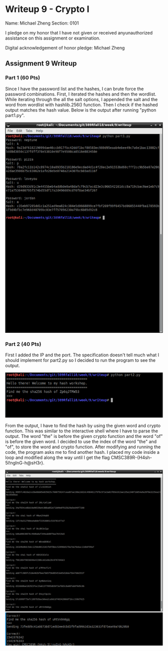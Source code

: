 Writeup 9 - Crypto I
=====

Name: Michael Zheng
Section: 0101

I pledge on my honor that I have not given or received anyunauthorized assistance on this assignment or examination.

Digital acknowledgement of honor pledge: Michael Zheng

## Assignment 9 Writeup

### Part 1 (60 Pts)
Since I have the password list and the hashes, I can brute force the password 
combinations. First, I iterated the hashes and then the wordlist. While iterating
through the all the salt options, I appended the salt and the word from wordlist
with hashlib.256() function. Then I check if the hashed output matches the hash
value. Below is the output after running "python part1.py".

![Alt text](https://github.com/michaelzheng1/389Rfall18/blob/master/week/9/writeup/Part1.png)


### Part 2 (40 Pts)
First I added the IP and the port. The specification doesn't tell much what I
should implement for part2.py so I decided to run the program to see the output.

![Alt text](https://github.com/michaelzheng1/389Rfall18/blob/master/week/9/writeup/Part2(2).png)

From the output, I have to find the hash by using the given word and crypto
function. This was similar to the interactive shell where I have to parse the
output. The word "the" is before the given crypto function and the word "of" is
before the given word. I decided to use the index of the word "the" and "of",
to store the word and crypto function. After modifying and running the code, the
program asks me to find another hash. I placed my code inside a loop and modified
along the way until I get the flag CMSC389R-{H4sh-5l!ngInG-h@sH3r}.

![Alt text](https://github.com/michaelzheng1/389Rfall18/blob/master/week/9/writeup/Part2.png)
![Alt text](https://github.com/michaelzheng1/389Rfall18/blob/master/week/9/writeup/Part2(1).png)
